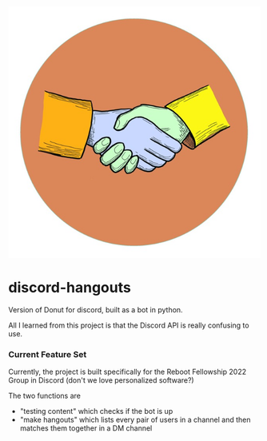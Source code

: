 ![handshake drawing between two peopl](/handshake.jpeg)

# discord-hangouts

Version of Donut for discord, built as a bot in python.

All I learned from this project is that the Discord API is really confusing to use.

### Current Feature Set

Currently, the project is built specifically for the Reboot Fellowship 2022 Group in Discord (don't we love personalized software?)

The two functions are

- "testing content" which checks if the bot is up
- "make hangouts" which lists every pair of users in a channel and then matches them together in a DM channel
